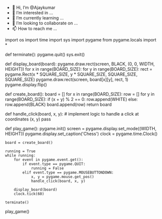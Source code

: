 - 👋 Hi, I’m @Ajaykumar
- 👀 I’m interested in ...
- 🌱 I’m currently learning ...
- 💞️ I’m looking to collaborate on ...
- 📫 How to reach me ...

<!---
Ajaykumar/Ajaykumaris a ✨ special ✨ repository because its `README.md` (this file) appears on your GitHub profile.
You can click the Preview link to take a look at your changes.
--->
import os
import time
import sys
import pygame
from pygame.locals import *

def terminate():
    pygame.quit()
    sys.exit()

def display_board(board):
    pygame.draw.rect(screen, BLACK, (0, 0, WIDTH, HEIGHT))
    for x in range(BOARD_SIZE):
        for y in range(BOARD_SIZE):
            rect = pygame.Rect(x * SQUARE_SIZE, y * SQUARE_SIZE, SQUARE_SIZE, SQUARE_SIZE)
            pygame.draw.rect(screen, board[x][y], rect, 1)
    pygame.display.flip()

def create_board():
    board = []
    for x in range(BOARD_SIZE):
        row = []
        for y in range(BOARD_SIZE):
            if (x + y) % 2 == 0:
                row.append(WHITE)
            else:
                row.append(BLACK)
        board.append(row)
    return board

def handle_click(board, x, y):
    # implement logic to handle a click at coordinates (x, y)
    pass

def play_game():
    pygame.init()
    screen = pygame.display.set_mode((WIDTH, HEIGHT))
    pygame.display.set_caption('Chess')
    clock = pygame.time.Clock()

    board = create_board()

    running = True
    while running:
        for event in pygame.event.get():
            if event.type == pygame.QUIT:
                running = False
            elif event.type == pygame.MOUSEBUTTONDOWN:
                x, y = pygame.mouse.get_pos()
                handle_click(board, x, y)

        display_board(board)
        clock.tick(60)

    terminate()

play_game()

